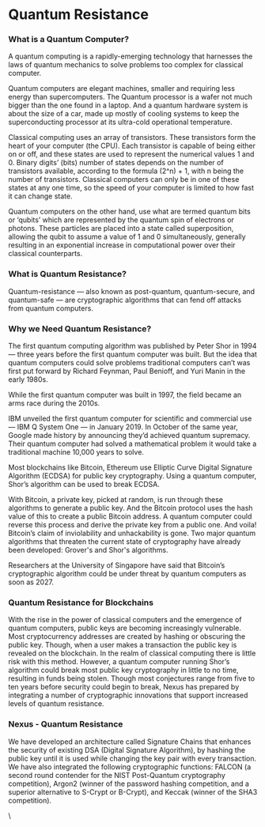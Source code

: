 # Quantum Resistance

### What is a Quantum Computer?

A quantum computing is a rapidly-emerging technology that harnesses the laws of quantum mechanics to solve problems too complex for classical computer.

Quantum computers are elegant machines, smaller and requiring less energy than supercomputers.    The Quantum processor is a wafer not much bigger than the one found in a laptop. And a quantum hardware system is about the size of a car, made up mostly of cooling systems to keep the superconducting processor at its ultra-cold operational temperature.

Classical computing uses an array of transistors. These transistors form the heart of your computer (the CPU). Each transistor is capable of being either on or off, and these states are used to represent the numerical values 1 and 0. Binary digits’ (bits) number of states depends on the number of transistors available, according to the formula (2^n) + 1, with n being the number of transistors. Classical computers can only be in one of these states at any one time, so the speed of your computer is limited to how fast it can change state.

Quantum computers on the other hand, use what are termed quantum bits or ‘qubits’ which are represented by the quantum spin of electrons or photons. These particles are placed into a state called superposition, allowing the qubit to assume a value of 1 and 0 simultaneously, generally resulting in an exponential increase in computational power over their classical counterparts.



### What is Quantum Resistance?

Quantum-resistance — also known as post-quantum, quantum-secure, and quantum-safe — are cryptographic algorithms that can fend off attacks from quantum computers.



### Why we Need Quantum Resistance?

The first quantum computing algorithm was published by Peter Shor in 1994 — three years before the first quantum computer was built. But the idea that quantum computers could solve problems traditional computers can’t was first put forward by Richard Feynman, Paul Benioff, and Yuri Manin in the early 1980s.

While the first quantum computer was built in 1997, the field became an arms race during the 2010s.

IBM unveiled the first quantum computer for scientific and commercial use — IBM Q System One — in January 2019. In October of the same year, Google made history by announcing they’d achieved quantum supremacy. Their quantum computer had solved a mathematical problem it would take a traditional machine 10,000 years to solve.

Most blockchains like Bitcoin, Ethereum use Elliptic Curve Digital Signature Algorithm (ECDSA) for public key cryptography. Using a quantum computer, Shor’s algorithm can be used to break ECDSA.&#x20;

With Bitcoin, a private key, picked at random, is run through these algorithms to generate a public key. And the Bitcoin protocol uses the hash value of this to create a public Bitcoin address. A quantum computer could reverse this process and derive the private key from a public one. And voila! Bitcoin’s claim of inviolability and unhackability is gone. Two major quantum algorithms that threaten the current state of cryptography have already been developed: Grover's and Shor's algorithms.

Researchers at the University of Singapore have said that Bitcoin’s cryptographic algorithm could be under threat by quantum computers as soon as 2027.&#x20;



### Quantum Resistance for Blockchains

With the rise in the power of classical computers and the emergence of quantum computers, public keys are becoming increasingly vulnerable. Most cryptocurrency addresses are created by hashing or obscuring the public key. Though, when a user makes a transaction the public key is revealed on the blockchain. In the realm of classical computing there is little risk with this method. However, a quantum computer running Shor’s algorithm could break most public key cryptography in little to no time, resulting in funds being stolen. Though most conjectures range from five to ten years before security could begin to break, Nexus has prepared by integrating a number of cryptographic innovations that support increased levels of quantum resistance.



### Nexus - Quantum Resistance&#x20;

We have developed an architecture called Signature Chains that enhances the security of existing DSA (Digital Signature Algorithm), by hashing the public key until it is used while changing the key pair with every transaction. We have also integrated the following cryptographic functions: FALCON (a second round contender for the NIST Post-Quantum cryptography competition), Argon2 (winner of the password hashing competition, and a superior alternative to S-Crypt or B-Crypt), and Keccak (winner of the SHA3 competition).

\
